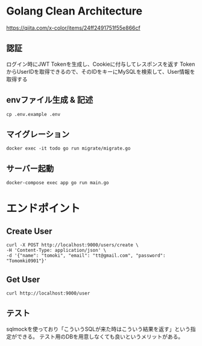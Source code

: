 # Golang Clean Architecture

https://qiita.com/x-color/items/24ff2491751f55e866cf

## 認証

ログイン時にJWT Tokenを生成し、Cookieに付与してレスポンスを返す
TokenからUserIDを取得できるので、そのIDをキーにMySQLを検索して、User情報を取得する

## envファイル生成 & 記述

```
cp .env.example .env
```

## マイグレーション
```
docker exec -it todo go run migrate/migrate.go
```

## サーバー起動
```
docker-compose exec app go run main.go
```

# エンドポイント

## Create User
```
curl -X POST http://localhost:9000/users/create \
-H 'Content-Type: application/json' \
-d '{"name": "tomoki", "email": "tt@gmail.com", "password": "Tomomki0901"}'
```

## Get User

```
curl http://localhost:9000/user
```

## テスト

sqlmockを使っており「こういうSQLが来た時はこういう結果を返す」という指定ができる。
テスト用のDBを用意しなくても良いというメリットがある。